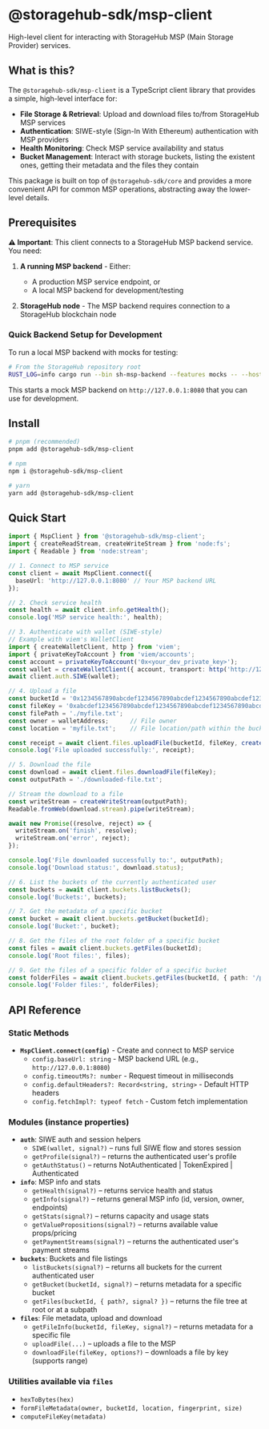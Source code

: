 # @storagehub-sdk/msp-client

High-level client for interacting with StorageHub MSP (Main Storage Provider) services.

## What is this?

The `@storagehub-sdk/msp-client` is a TypeScript client library that provides a simple, high-level interface for:

- **File Storage & Retrieval**: Upload and download files to/from StorageHub MSP services
- **Authentication**: SIWE-style (Sign-In With Ethereum) authentication with MSP providers
- **Health Monitoring**: Check MSP service availability and status
- **Bucket Management**: Interact with storage buckets, listing the existent ones, getting their metadata and the files they contain

This package is built on top of `@storagehub-sdk/core` and provides a more convenient API for common MSP operations, abstracting away the lower-level details.

## Prerequisites

**⚠️ Important**: This client connects to a StorageHub MSP backend service. You need:

1. **A running MSP backend** - Either:
   - A production MSP service endpoint, or
   - A local MSP backend for development/testing

2. **StorageHub node** - The MSP backend requires connection to a StorageHub blockchain node

### Quick Backend Setup for Development

To run a local MSP backend with mocks for testing:

```bash
# From the StorageHub repository root
RUST_LOG=info cargo run --bin sh-msp-backend --features mocks -- --host 127.0.0.1 --port 8080
```

This starts a mock MSP backend on `http://127.0.0.1:8080` that you can use for development.

## Install

```bash
# pnpm (recommended)
pnpm add @storagehub-sdk/msp-client

# npm
npm i @storagehub-sdk/msp-client

# yarn
yarn add @storagehub-sdk/msp-client
```

## Quick Start

```ts
import { MspClient } from '@storagehub-sdk/msp-client';
import { createReadStream, createWriteStream } from 'node:fs';
import { Readable } from 'node:stream';

// 1. Connect to MSP service
const client = await MspClient.connect({ 
  baseUrl: 'http://127.0.0.1:8080' // Your MSP backend URL
});

// 2. Check service health
const health = await client.info.getHealth();
console.log('MSP service health:', health);

// 3. Authenticate with wallet (SIWE-style)
// Example with viem's WalletClient
import { createWalletClient, http } from 'viem';
import { privateKeyToAccount } from 'viem/accounts';
const account = privateKeyToAccount('0x<your_dev_private_key>');
const wallet = createWalletClient({ account, transport: http('http://127.0.0.1:8545') });
await client.auth.SIWE(wallet);

// 4. Upload a file
const bucketId = '0x1234567890abcdef1234567890abcdef1234567890abcdef1234567890abcdef'; // StorageHub bucket identifier
const fileKey = '0xabcdef1234567890abcdef1234567890abcdef1234567890abcdef1234567890';   // Unique file identifier
const filePath = './myfile.txt';
const owner = walletAddress;      // File owner
const location = 'myfile.txt';    // File location/path within the bucket

const receipt = await client.files.uploadFile(bucketId, fileKey, createReadStream(filePath), owner, location);
console.log('File uploaded successfully:', receipt);

// 5. Download the file
const download = await client.files.downloadFile(fileKey);
const outputPath = './downloaded-file.txt';

// Stream the download to a file
const writeStream = createWriteStream(outputPath);
Readable.fromWeb(download.stream).pipe(writeStream);

await new Promise((resolve, reject) => {
  writeStream.on('finish', resolve);
  writeStream.on('error', reject);
});

console.log('File downloaded successfully to:', outputPath);
console.log('Download status:', download.status);

// 6. List the buckets of the currently authenticated user
const buckets = await client.buckets.listBuckets();
console.log('Buckets:', buckets);

// 7. Get the metadata of a specific bucket
const bucket = await client.buckets.getBucket(bucketId);
console.log('Bucket:', bucket);

// 8. Get the files of the root folder of a specific bucket
const files = await client.buckets.getFiles(bucketId);
console.log('Root files:', files);

// 9. Get the files of a specific folder of a specific bucket
const folderFiles = await client.buckets.getFiles(bucketId, { path: '/path/to/folder' });
console.log('Folder files:', folderFiles);
```

## API Reference

### Static Methods
- **`MspClient.connect(config)`** - Create and connect to MSP service
  - `config.baseUrl: string` - MSP backend URL (e.g., `http://127.0.0.1:8080`)
  - `config.timeoutMs?: number` - Request timeout in milliseconds
  - `config.defaultHeaders?: Record<string, string>` - Default HTTP headers
  - `config.fetchImpl?: typeof fetch` - Custom fetch implementation

### Modules (instance properties)
- **`auth`**: SIWE auth and session helpers
  - `SIWE(wallet, signal?)` – runs full SIWE flow and stores session
  - `getProfile(signal?)` – returns the authenticated user's profile
  - `getAuthStatus()` – returns NotAuthenticated | TokenExpired | Authenticated
- **`info`**: MSP info and stats
  - `getHealth(signal?)` – returns service health and status
  - `getInfo(signal?)` – returns general MSP info (id, version, owner, endpoints)
  - `getStats(signal?)` – returns capacity and usage stats
  - `getValuePropositions(signal?)` – returns available value props/pricing
  - `getPaymentStreams(signal?)` – returns the authenticated user's payment streams
- **`buckets`**: Buckets and file listings
  - `listBuckets(signal?)` – returns all buckets for the current authenticated user
  - `getBucket(bucketId, signal?)` – returns metadata for a specific bucket
  - `getFiles(bucketId, { path?, signal? })` – returns the file tree at root or at a subpath
- **`files`**: File metadata, upload and download
  - `getFileInfo(bucketId, fileKey, signal?)` – returns metadata for a specific file
  - `uploadFile(...)` – uploads a file to the MSP
  - `downloadFile(fileKey, options?)` – downloads a file by key (supports range)

### Utilities available via `files`
- `hexToBytes(hex)`
- `formFileMetadata(owner, bucketId, location, fingerprint, size)`
- `computeFileKey(metadata)`